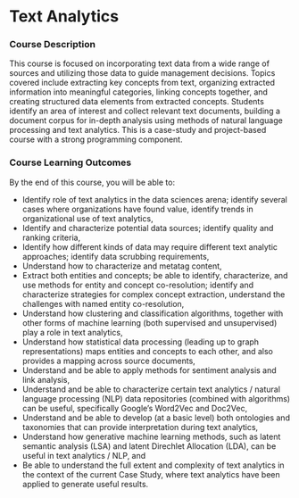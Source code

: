 # Text Analytics

### Course Description
This course is focused on incorporating text data from a wide range of sources and utilizing those data to guide management decisions. Topics covered include extracting key concepts from text, organizing extracted information into meaningful categories, linking concepts together, and creating structured data elements from extracted concepts. Students identify an area of interest and collect relevant text documents, building a document corpus for in-depth analysis using methods of natural language processing and text analytics. This is a case-study and project-based course with a strong programming component.

### Course Learning Outcomes 
By the end of this course, you will be able to:
+   Identify role of text analytics in the data sciences arena; identify several cases where organizations have found value, identify trends in organizational use of text analytics,
+   Identify and characterize potential data sources; identify quality and ranking criteria, 
+   Identify how different kinds of data may require different text analytic approaches; identify data scrubbing requirements, 
+   Understand how to characterize and metatag content, 
+   Extract both entities and concepts; be able to identify, characterize, and use methods for entity and concept co-resolution; identify and characterize strategies for complex concept extraction, understand the challenges with named entity co-resolution, 
+   Understand how clustering and classification algorithms, together with other forms of machine learning (both supervised and unsupervised) play a role in text analytics,
+   Understand how statistical data processing (leading up to graph representations) maps entities and concepts to each other, and also provides a mapping across source documents, 
+   Understand and be able to apply methods for sentiment analysis and link analysis, 
+   Understand and be able to characterize certain text analytics / natural language processing (NLP) data repositories (combined with algorithms) can be useful, specifically Google’s Word2Vec and Doc2Vec,
+   Understand and be able to develop (at a basic level) both ontologies and taxonomies that can provide interpretation during text analytics,
+   Understand how generative machine learning methods, such as latent semantic analysis (LSA) and latent Direchlet Allocation (LDA), can be useful in text analytics / NLP, and
+   Be able to understand the full extent and complexity of text analytics in the context of the current Case Study, where text analytics have been applied to generate useful results. 
